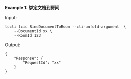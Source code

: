**Example 1: 绑定文档到房间**



Input: 

```
tccli lcic BindDocumentToRoom --cli-unfold-argument  \
    --DocumentId xx \
    --RoomId 123
```

Output: 
```
{
    "Response": {
        "RequestId": "xx"
    }
}
```

